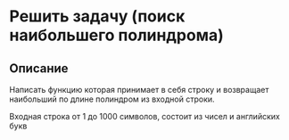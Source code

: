 # Решить задачу (поиск наибольшего полиндрома)

## Описание

Написать функцию которая принимает в себя строку и возвращает наибольший по длине полиндром из входной строки.

Входная строка от 1 до 1000 символов, состоит из чисел и английских букв
